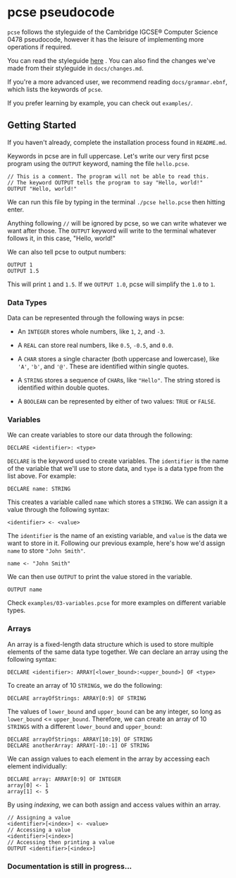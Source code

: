 # pcse pseudocode

`pcse` follows the styleguide of the Cambridge IGCSE® Computer Science 0478 pseudocode, however it has the leisure of implementing more operations if required.

You can read the styleguide [here](https://askpakchairul.files.wordpress.com/2015/05/0478_pseudocode_guide.pdf) . You can also find the changes we've made from their styleguide in `docs/changes.md`.

If you're a more advanced user, we recommend reading `docs/grammar.ebnf`, which lists the keywords of `pcse`.

If you prefer learning by example, you can check out `examples/`.

## Getting Started

If you haven't already, complete the installation process found in `README.md`. 

Keywords in pcse are in full uppercase. Let's write our very first pcse program using the `OUTPUT` keyword, naming the file `hello.pcse`.

```
// This is a comment. The program will not be able to read this.
// The keyword OUTPUT tells the program to say "Hello, world!"
OUTPUT "Hello, world!"
```

We can run this file by typing in the terminal `./pcse hello.pcse` then hitting enter.

Anything following `//` will be ignored by pcse, so we can write whatever we want after those. The `OUTPUT` keyword will write to the terminal whatever follows it, in this case, "Hello, world!"

We can also tell pcse to output numbers:

```
OUTPUT 1
OUTPUT 1.5
```

This will print `1` and `1.5`. If we `OUTPUT 1.0`, pcse will simplify the `1.0` to `1`.

### Data Types

Data can be represented through the following ways in pcse:

- An `INTEGER` stores whole numbers, like `1`, `2`, and `-3`.

- A `REAL` can store real numbers, like `0.5`, `-0.5`, and `0.0`.

- A `CHAR` stores a single character (both uppercase and lowercase), like `'A'`, `'b'`, and `'@'`. These are identified within single quotes.

- A `STRING` stores a sequence of `CHAR`s, like `"Hello"`. The string stored is identified within double quotes.

- A `BOOLEAN` can be represented by either of two values: `TRUE` or `FALSE`.

### Variables

We can create variables to store our data through the following:

```
DECLARE <identifier>: <type>
```

`DECLARE` is the keyword used to create variables. The `identifier` is the name of the variable that we'll use to store data, and `type` is a data type from the list above. For example:

```
DECLARE name: STRING
```

This creates a variable called `name` which stores a `STRING`. We can assign it a value through the following syntax:

```
<identifier> <- <value>
```

The `identifier` is the name of an existing variable, and `value` is the data we want to store in it. Following our previous example, here's how we'd assign `name` to store `"John Smith"`.

```
name <- "John Smith"
```

We can then use `OUTPUT` to print the value stored in the variable.

```
OUTPUT name
```

Check `examples/03-variables.pcse` for more examples on different variable types.

### Arrays

An array is a fixed-length data structure which is used to store multiple elements of the same data type together. We can declare an array using the following syntax:

```
DECLARE <identifier>: ARRAY[<lower_bound>:<upper_bound>] OF <type>
```

To create an array of  10 `STRING`s, we do the following:

```
DECLARE arrayOfStrings: ARRAY[0:9] OF STRING
```

The values of `lower_bound` and `upper_bound` can be any integer, so long as `lower_bound` <= `upper_bound`. Therefore, we can create an array of 10 `STRINGS` with a different `lower_bound` and `upper_bound`:

```
DECLARE arrayOfStrings: ARRAY[10:19] OF STRING
DECLARE anotherArray: ARRAY[-10:-1] OF STRING
```

We can assign values to each element in the array by accessing each element individually:

```
DECLARE array: ARRAY[0:9] OF INTEGER
array[0] <- 1
array[1] <- 5
```

By using *indexing*, we can both assign and access values within an array. 

```
// Assigning a value
<identifier>[<index>] <- <value>
// Accessing a value
<identifier>[<index>]
// Accessing then printing a value
OUTPUT <identifier>[<index>]
```



### Documentation is still in progress...
